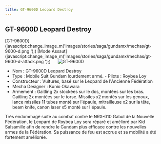 ```yaml
---
title: GT-9600D Leopard Destroy
---
```


GT-9600D Leopard Destroy
------------------------

[GT-9600D](javascript:change_image_m('images/stories/saga/gundamx/mechas/gt-9600-d.png
');) [Mode Assaut](javascript:change_image_m('images/stories/saga/gundamx/mechas/gt-9600-d-attack.png
');)      ![
GT-9600D](/images/stories/saga/gundamx/mechas/gt-9600-d.png
)    
- Nom : GT-9600D Leopard Destroy  
- Type : Mobile Suit Gundam lourdement armé. - Pilote : Roybea Loy  
- Constructeur : Vultures, basé sur le Leopard de l'Ancienne Fédération  
- Mecha Designer : Kunio Okawara   
- Armement : Gaitling 2x stockées sur le dos, montées sur les bras. Gaitling 2x montées sur le torse. Missiles x2 montés sur les genoux, lance missiles 11 tubes monté sur l'épaule, mitrailleuse x2 sur la tête, beam knife, canon laser x5 monté sur l'épaule.   
  
Très endommagé suite au combat contre le NRX-010 Gabul de la Nouvelle Fédération, le Leopard de Roybea Loy sera réparé et amélioré par Kid Salsamille afin de rendre le Gundam plus efficace contre les nouvelles armes de la Fédération. Sa puissance de feu est accrue et sa mobilité a été fortement améliorée.


